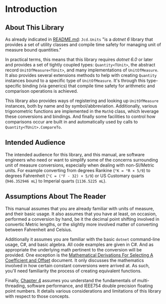 # Introduction

## About This Library

As already indicated in [README.md](../../../README.md): `Jcd.Units` "is a *dotnet 6* 
library that provides a set of utility classes and compile time safety for managing 
unit of measure bound quantities." 

In practical terms, this means that this library requires _dotnet 6.0_ or later and
provides a set of tightly coupled types: `Quantity<TUnit>`, the abstract record `UnitOfMeasure<TUnit>`,
and many implementations of `UnitOfMeasure`. It also provides several extensions methods
to help with creating `Quantity` instances bound to a specific type of `UnitOfMeasure`.
It's through this type-specific binding (via generics) that compile time safety for
arithmetic and comparison operations is achieved.

This library also provides ways of registering and looking up `UnitOfMeasure` instances,
both by name and by symbol/abbreviation. Additionally, various trigonometric functions
are implemented in the `MathQ` class, which leverage these conversions and bindings.
And finally some facilities to control how comparisons occur are built in and automatically
used by calls to `Quantity<TUnit>.CompareTo`.

## Intended Audience

The intended audience for this library, and this manual, are software engineers who need or want to simplify some of the concerns surrounding unit of measure conversions, especially when dealing with non-SI/Metric units. For example converting from degrees Rankine (`°K = °R × 5/9`) to degrees Fahrenheit (`°C = (°F - 32) × 5/9`) or US Customary quarts (`946.352946 mL`) to Imperial quarts (`1136.5225 mL`).

## Assumptions About The Reader

This manual assumes that you are already familiar with units of measure,
and their basic usage. It also assumes that you have at least, on occasion,
performed a conversion by hand, be it the decimal point shifting involved in
convertic Metric lengths, or the slightly more involved matter of converting
between Fahrenheit and Celsius.

Additionally it assumes you are familiar with the basic `dotnet` command-line
usage, C#, and basic algebra. All code examples are given in C#. And as appropriate
the underlying math pertinent to the conversion will be provided. One exception
is the [Mathematical Derivations For Selecting A Coefficient and Offset](../mathematical-derivations.md) 
document. It only discusses the mathematics involved in how certain constant 
conversions were arrived at. As such, you'll need familiarity the process of
creating equivalent functions.

Finally, [Chapter 4](../ch4/index.md) assumes you understand the fundamentals
of multi-threading, software performance, and IEEE754 double precision floating
point numbers. It details various considerations and limitations of this library
with respect to those concepts.

